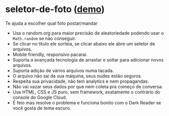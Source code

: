 # seletor-de-foto ([demo](https://seletor-de-foto.vercel.app/))
Te ajuda a escolher qual foto postar/mandar

- Usa o random.org para maior precisão de aleatoriedade podendo usar o `Math.random` se não conseguir.
- Se clicar no título ele sorteia, se clicar abaixo ele abre um seletor de arquivos.
- Mobile friendly, responsivo pacarai.
- Suporta a avançada tecnologia de arrastar e soltar para adicionar novos arquivos.
- Suporta adição de vários arquivos numa tacada.
- O arquivo não sai da sua máquina, seus nudes estão seguros.
- Respeita sua privacidade, não tem analytics e nem propagandas.
- Não vai vazar seus dados por que nem coleta pra começo de conversa.
- Usa HTML, CSS e JS puro, sem framework, exatamente o contrário do console do Google Cloud.
- É feio mas resolve o problema e funciona bonito com o Dark Reader se você gosta de tema escuro.
